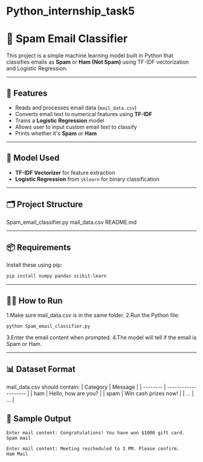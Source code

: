 # Python_internship_task5
# 📧 Spam Email Classifier

This project is a simple machine learning model built in Python that classifies emails as **Spam** or **Ham (Not Spam)** using TF-IDF vectorization and Logistic Regression.

---

## 🚀 Features

- Reads and processes email data (`mail_data.csv`)
- Converts email text to numerical features using **TF-IDF**
- Trains a **Logistic Regression** model
- Allows user to input custom email text to classify
- Prints whether it's **Spam** or **Ham**

---

## 🧠 Model Used

- **TF-IDF Vectorizer** for feature extraction
- **Logistic Regression** from `sklearn` for binary classification

---

## 🗂️ Project Structure

Spam_email_classifier.py
mail_data.csv
README.md



---

## 📦 Requirements

Install these using pip:

```bash
pip install numpy pandas scikit-learn

```

---
## 🏃‍♂️ How to Run
1.Make sure mail_data.csv is in the same folder.
2.Run the Python file:
```
python Spam_email_classifier.py
```
3.Enter the email content when prompted.
4.The model will tell if the email is Spam or Ham.

---

## 📊 Dataset Format
mail_data.csv should contain:
| Category | Message              |
| -------- | -------------------- |
| ham      | Hello, how are you?  |
| spam     | Win cash prizes now! |
| ...      | ...                  |

## 🧪 Sample Output
```
Enter mail content: Congratulations! You have won $1000 gift card.
Spam mail

Enter mail content: Meeting rescheduled to 3 PM. Please confirm.
Ham Mail
```

